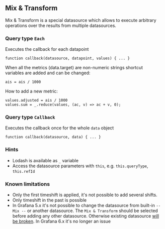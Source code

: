 ## Mix & Transform

Mix & Transform is a special datasource which allows to execute 
arbitrary operations over the results from multiple datasources.

### Query type `Each` 
Executes the callback for each datapoint
```
function callback(datasource, datapoint, values) { ... }
```
When all the metrics (data.target) are non-numeric strings 
shortcut variables are added and can be changed: 
```
ais = ais / 1000
```
How to add a new metric:
```
values.adjusted = ais / 1000
values.sum = _.reduce(values, (ac, v) => ac + v, 0);
```

### Query type `Callback` 
Executes the callback once for the whole `data` object
```
function callback(datasource, data) { ... }
```


### Hints

- Lodash is available as `_` variable
- Access the datasource parameters with `this`, e.g. `this.queryType`, `this.refId`

### Known limitations

- Only the first timeshift is applied, it's not possible to add several shifts. 
- Only timeshift in the past is possible
- In Grafana 5.x it's not possible to change the datasource from built-in `-- Mix --` or another datasource.
The `Mix & Transform` should be selected before adding any other datasource. 
Otherwise existing datasource [will be broken](https://github.com/grafana/grafana/blob/986f6689de67429a9265ff5fa5a3415796162d5f/public/app/features/panel/metrics_tab.ts#L92-L95).
In Grafana 6.x it's no longer an issue  